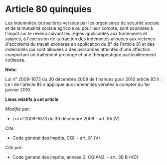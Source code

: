 # Article 80 quinquies

Les indemnités journalières versées par les organismes de sécurité sociale et de la mutualité sociale agricole ou pour leur
compte, sont soumises à l'impôt sur le revenu suivant les règles applicables aux traitements et salaires, à l'exclusion de la
fraction des indemnités allouées aux victimes d'accidents du travail exonérée en application du 8° de l'article 81 et des
indemnités qui sont allouées à des personnes atteintes d'une affection comportant un traitement prolongé et une thérapeutique
particulièrement coûteuse.

**Nota:**

Loi n° 2009-1673 du 30 décembre 2009 de finances pour 2010 article 85 II : Le I de l'article 85 s'applique aux indemnités
versées à compter du 1er janvier 2010.

**Liens relatifs à cet article**

_Modifié par_:

  - Loi n°2009-1673 du 30 décembre 2009 - art. 85 (V)

_Cite_:

  - Code général des impôts, CGI. - art. 81 (V)

_Cité par_:

  - Code général des impôts, annexe 3, CGIAN3. - art. 39 B (VD)
